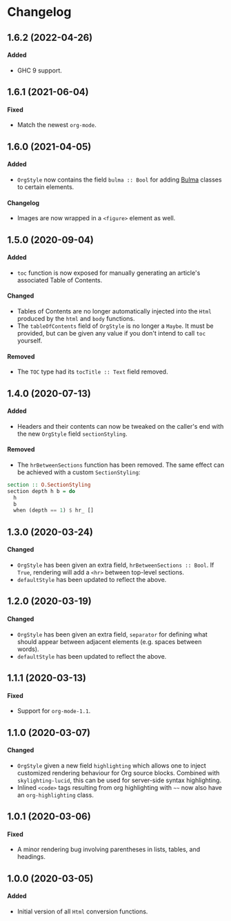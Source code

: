 # Changelog

## 1.6.2 (2022-04-26)

#### Added

- GHC 9 support.

## 1.6.1 (2021-06-04)

#### Fixed

- Match the newest `org-mode`.

## 1.6.0 (2021-04-05)

#### Added

- `OrgStyle` now contains the field `bulma :: Bool` for adding
  [Bulma](https://bulma.io/) classes to certain elements.

#### Changelog

- Images are now wrapped in a `<figure>` element as well.

## 1.5.0 (2020-09-04)

#### Added

- `toc` function is now exposed for manually generating an article's associated
  Table of Contents.

#### Changed

- Tables of Contents are no longer automatically injected into the `Html`
  produced by the `html` and `body` functions.
- The `tableOfContents` field of `OrgStyle` is no longer a `Maybe`. It must be
  provided, but can be given any value if you don't intend to call `toc`
  yourself.

#### Removed

- The `TOC` type had its `tocTitle :: Text` field removed.

## 1.4.0 (2020-07-13)

#### Added

- Headers and their contents can now be tweaked on the caller's end with the new
  `OrgStyle` field `sectionStyling`.

#### Removed

- The `hrBetweenSections` function has been removed. The same effect can be
  achieved with a custom `SectionStyling`:

```haskell
section :: O.SectionStyling
section depth h b = do
  h
  b
  when (depth == 1) $ hr_ []
```

## 1.3.0 (2020-03-24)

#### Changed

- `OrgStyle` has been given an extra field, `hrBetweenSections :: Bool`. If
  `True`, rendering will add a `<hr>` between top-level sections.
- `defaultStyle` has been updated to reflect the above.

## 1.2.0 (2020-03-19)

#### Changed

- `OrgStyle` has been given an extra field, `separator` for defining what should
  appear between adjacent elements (e.g. spaces between words).
- `defaultStyle` has been updated to reflect the above.

## 1.1.1 (2020-03-13)

#### Fixed

- Support for `org-mode-1.1`.

## 1.1.0 (2020-03-07)

#### Changed

- `OrgStyle` given a new field `highlighting` which allows one to inject
  customized rendering behaviour for Org source blocks. Combined with
  `skylighting-lucid`, this can be used for server-side syntax highlighting.
- Inlined `<code>` tags resulting from org highlighting with `~~` now also have
  an `org-highlighting` class.

## 1.0.1 (2020-03-06)

#### Fixed

- A minor rendering bug involving parentheses in lists, tables, and headings.

## 1.0.0 (2020-03-05)

#### Added

- Initial version of all `Html` conversion functions.
